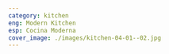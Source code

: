 ```yaml
---
category: kitchen
eng: Modern Kitchen
esp: Cocina Moderna
cover_image: ./images/kitchen-04-01--02.jpg
---
```


